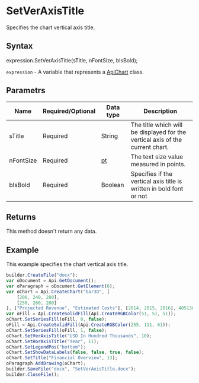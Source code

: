 # SetVerAxisTitle

Specifies the chart vertical axis title.

## Syntax

expression.SetVerAxisTitle(sTitle, nFontSize, bIsBold);

`expression` - A variable that represents a [ApiChart](../ApiChart.md) class.

## Parametrs

| **Name** | **Required/Optional** | **Data type** | **Description** |
| ------------- | ------------- | ------------- | ------------- |
| sTitle | Required | String | The title which will be displayed for the vertical axis of the current chart. |
| nFontSize | Required | [pt](../../../Enumerations/pt.md) | The text size value measured in points. |
| bIsBold | Required | Boolean | Specifies if the vertical axis title is written in bold font or not |

## Returns

This method doesn't return any data.

## Example

This example specifies the chart vertical axis title.

```javascript
builder.CreateFile("docx");
var oDocument = Api.GetDocument();
var oParagraph = oDocument.GetElement(0);
var oChart = Api.CreateChart("bar3D", [
	[200, 240, 280],
	[250, 260, 280]
], ["Projected Revenue", "Estimated Costs"], [2014, 2015, 2016], 4051300, 2347595, 24);
var oFill = Api.CreateSolidFill(Api.CreateRGBColor(51, 51, 51));
oChart.SetSeriesFill(oFill, 0, false);
oFill = Api.CreateSolidFill(Api.CreateRGBColor(255, 111, 61));
oChart.SetSeriesFill(oFill, 1, false);
oChart.SetVerAxisTitle("USD In Hundred Thousands", 10);
oChart.SetHorAxisTitle("Year", 11);
oChart.SetLegendPos("bottom");
oChart.SetShowDataLabels(false, false, true, false);
oChart.SetTitle("Financial Overview", 13);
oParagraph.AddDrawing(oChart);
builder.SaveFile("docx", "SetVerAxisTitle.docx");
builder.CloseFile();
```